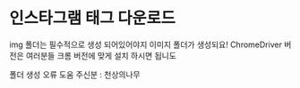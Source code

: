 # 인스타그램 태그 다운로드

img 폴더는 필수적으로 생성 되어있어야지 이미지 폴더가 생성되요!
ChromeDriver 버전은 여러분들 크롬 버전에 맞게 설치 하시면 됩니도


폴더 생성 오류 
도움 주신분 : 천상의나무
